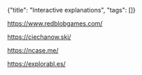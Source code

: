 {"title": "Interactive explanations", "tags": []}

https://www.redblobgames.com/

https://ciechanow.ski/

https://ncase.me/

https://explorabl.es/

